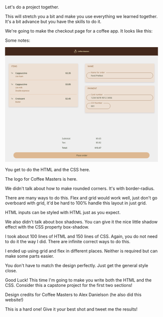 Let's do a project together.

This will stretch you a bit and make you use everything we learned together. It's a bit advance but you have the skills to do it.

We're going to make the checkout page for a coffee app. It looks like this:

Some notes:

![plot](../coffee-master/images/coffee_masters.png)

You get to do the HTML and the CSS here.

The logo for Coffee Masters is here.

We didn't talk about how to make rounded corners. It's with border-radius.

There are many ways to do this. Flex and grid would work well, just don't go overboard with grid, it'd be hard to 100% handle this layout in just grid.

HTML inputs can be styled with HTML just as you expect.

We also didn't talk about box shadows. You can give it the nice little shadow effect with the CSS property box-shadow.

I took about 100 lines of HTML and 150 lines of CSS. Again, you do not need to do it the way I did. There are infinite correct ways to do this.

I ended up using grid and flex in different places. Neither is required but can make some parts easier.

You don't have to match the design perfectly. Just get the general style close.

Good Luck!
This time I'm going to make you write both the HTML and the CSS. Consider this a capstone project for the first two sections!

Design credits for Coffee Masters to Alex Danielson (he also did this website!)

This is a hard one! Give it your best shot and tweet me the results!